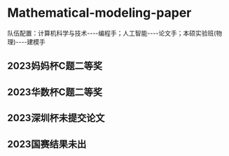 # Mathematical-modeling-paper

队伍配置：计算机科学与技术----编程手；人工智能----论文手；本硕实验班(物理)----建模手

## 2023妈妈杯C题二等奖

## 2023华数杯C题二等奖

## 2023深圳杯未提交论文

## 2023国赛结果未出
